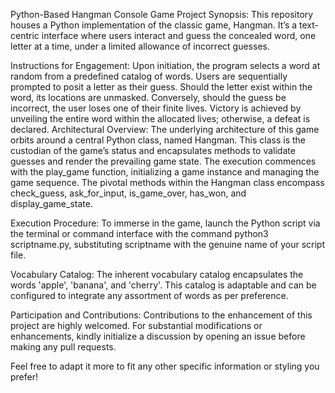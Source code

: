 Python-Based Hangman Console Game
Project Synopsis:
This repository houses a Python implementation of the classic game, Hangman. It’s a text-centric interface where users interact and guess the concealed word, one letter at a time, under a limited allowance of incorrect guesses.

Instructions for Engagement:
Upon initiation, the program selects a word at random from a predefined catalog of words.
Users are sequentially prompted to posit a letter as their guess.
Should the letter exist within the word, its locations are unmasked.
Conversely, should the guess be incorrect, the user loses one of their finite lives.
Victory is achieved by unveiling the entire word within the allocated lives; otherwise, a defeat is declared.
Architectural Overview:
The underlying architecture of this game orbits around a central Python class, named Hangman. This class is the custodian of the game’s status and encapsulates methods to validate guesses and render the prevailing game state. The execution commences with the play_game function, initializing a game instance and managing the game sequence. The pivotal methods within the Hangman class encompass check_guess, ask_for_input, is_game_over, has_won, and display_game_state.

Execution Procedure:
To immerse in the game, launch the Python script via the terminal or command interface with the command python3 scriptname.py, substituting scriptname with the genuine name of your script file.

Vocabulary Catalog:
The inherent vocabulary catalog encapsulates the words 'apple', 'banana', and 'cherry'. This catalog is adaptable and can be configured to integrate any assortment of words as per preference.

Participation and Contributions:
Contributions to the enhancement of this project are highly welcomed. For substantial modifications or enhancements, kindly initialize a discussion by opening an issue before making any pull requests.

Feel free to adapt it more to fit any other specific information or styling you prefer!
